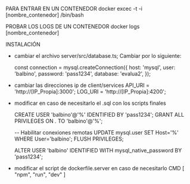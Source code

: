 PARA ENTRAR EN UN CONTENEDOR
docker excec -t -i [nombre_contenedor] /bin/bash

PROBAR LOS LOGS DE UN CONTENEDOR
docker logs [nombre_contenedor]


<!-------------------------------------------------------------------------------->
INSTALACIÓN
- cambiar el archivo server/src/database.ts; Cambiar por lo siguiente:

    const connection = mysql.createConnection({
            host: 'mysql',
            user: 'balbino',
            password: 'pass1234',
            database: 'evalua2',
    });

- cambiar las direcciones ip de client/services
    API_URI = 'http://[IP_Propia]:3000';
    LOG_URI = 'http://[IP_Propia]:4200';

- modificar en caso de necesitarlo el .sql con los scripts finales

    CREATE USER 'balbino'@'%' IDENTIFIED BY 'pass1234';
    GRANT ALL PRIVILEGES ON *.* TO 'balbino'@'%';

    -- Habilitar conexiones remotas
    UPDATE mysql.user SET Host='%' WHERE User='balbino';
    FLUSH PRIVILEGES;

    ALTER USER 'balbino' IDENTIFIED WITH mysql_native_password BY 'pass1234';

- modificar el script de dockerfile.server en caso de necesitarlo
    CMD [ "npm", "run", "dev" ]